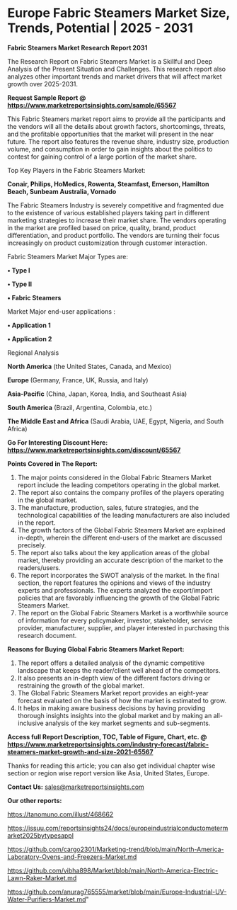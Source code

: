 # Europe Fabric Steamers Market Size, Trends, Potential | 2025 - 2031

<strong>Fabric Steamers Market Research Report 2031</strong>

The Research Report on Fabric Steamers Market is a Skillful and Deep Analysis of the Present Situation and Challenges. This research report also analyzes other important trends and market drivers that will affect market growth over 2025-2031.

<strong>Request Sample Report @ <a href=https://www.marketreportsinsights.com/sample/65567>https://www.marketreportsinsights.com/sample/65567</a></strong>

This Fabric Steamers market report aims to provide all the participants and the vendors will all the details about growth factors, shortcomings, threats, and the profitable opportunities that the market will present in the near future. The report also features the revenue share, industry size, production volume, and consumption in order to gain insights about the politics to contest for gaining control of a large portion of the market share.

Top Key Players in the Fabric Steamers Market:

<strong>Conair, Philips, HoMedics, Rowenta, Steamfast, Emerson, Hamilton Beach, Sunbeam Australia, Vornado</strong>

The Fabric Steamers Industry is severely competitive and fragmented due to the existence of various established players taking part in different marketing strategies to increase their market share. The vendors operating in the market are profiled based on price, quality, brand, product differentiation, and product portfolio. The vendors are turning their focus increasingly on product customization through customer interaction.

Fabric Steamers Market Major Types are:

<strong>• Type I

• Type II

• Fabric Steamers</strong>

Market Major end-user applications :

<strong>• Application 1

• Application 2</strong>

Regional Analysis

</u><strong><b>North America</b></strong> (the United States, Canada, and Mexico)

<strong><b>Europe </b></strong>(Germany, France, UK, Russia, and Italy)

<strong><b>Asia-Pacific</b></strong> (China, Japan, Korea, India, and Southeast Asia)

<strong><b>South America</b></strong> (Brazil, Argentina, Colombia, etc.)

<strong><b>The Middle East and Africa</b></strong> (Saudi Arabia, UAE, Egypt, Nigeria, and South Africa)

<strong>Go For Interesting Discount Here: <a href=https://www.marketreportsinsights.com/discount/65567>https://www.marketreportsinsights.com/discount/65567</a></strong>

<strong>Points Covered in The Report:</strong>
<ol>
  <li>The major points considered in the Global Fabric Steamers Market report include the leading competitors operating in the global market.</li>
  <li>The report also contains the company profiles of the players operating in the global market.</li>
  <li>The manufacture, production, sales, future strategies, and the technological capabilities of the leading manufacturers are also included in the report.</li>
  <li>The growth factors of the Global Fabric Steamers Market are explained in-depth, wherein the different end-users of the market are discussed precisely.</li>
  <li>The report also talks about the key application areas of the global market, thereby providing an accurate description of the market to the readers/users.</li>
  <li>The report incorporates the SWOT analysis of the market. In the final section, the report features the opinions and views of the industry experts and professionals. The experts analyzed the export/import policies that are favorably influencing the growth of the Global Fabric Steamers Market.</li>
  <li>The report on the Global Fabric Steamers Market is a worthwhile source of information for every policymaker, investor, stakeholder, service provider, manufacturer, supplier, and player interested in purchasing this research document.</li>
</ol>
<strong>Reasons for Buying Global Fabric Steamers Market Report:</strong>

<ol>
  <li>The report offers a detailed analysis of the dynamic competitive landscape that keeps the reader/client well ahead of the competitors.</li>
  <li>It also presents an in-depth view of the different factors driving or restraining the growth of the global market.</li>
  <li>The Global Fabric Steamers Market report provides an eight-year forecast evaluated on the basis of how the market is estimated to grow.</li>
  <li>It helps in making aware business decisions by having providing thorough insights insights into the global market and by making an all-inclusive analysis of the key market segments and sub-segments.</li>
</ol>
<strong>Access full Report Description, TOC, Table of Figure, Chart, etc. @ <a href=https://www.marketreportsinsights.com/industry-forecast/fabric-steamers-market-growth-and-size-2021-65567>https://www.marketreportsinsights.com/industry-forecast/fabric-steamers-market-growth-and-size-2021-65567</a></strong>


Thanks for reading this article; you can also get individual chapter wise section or region wise report version like Asia, United States, Europe.

<strong>Contact Us:</strong>
sales@marketreportsinsights.com

<strong>Our other reports:</strong>

<a href=https://tanomuno.com/illust/468662>https://tanomuno.com/illust/468662</a>

<a href=https://issuu.com/reportsinsights24/docs/europeindustrialconductometermarket2025bytypesappl>https://issuu.com/reportsinsights24/docs/europeindustrialconductometermarket2025bytypesappl</a>

<a href=https://github.com/cargo2301/Marketing-trend/blob/main/North-America-Laboratory-Ovens-and-Freezers-Market.md>https://github.com/cargo2301/Marketing-trend/blob/main/North-America-Laboratory-Ovens-and-Freezers-Market.md</a>

<a href=https://github.com/vibha898/Market/blob/main/North-America-Electric-Lawn-Raker-Market.md>https://github.com/vibha898/Market/blob/main/North-America-Electric-Lawn-Raker-Market.md</a>

<a href=https://github.com/anurag765555/market/blob/main/Europe-Industrial-UV-Water-Purifiers-Market.md>https://github.com/anurag765555/market/blob/main/Europe-Industrial-UV-Water-Purifiers-Market.md</a>"
